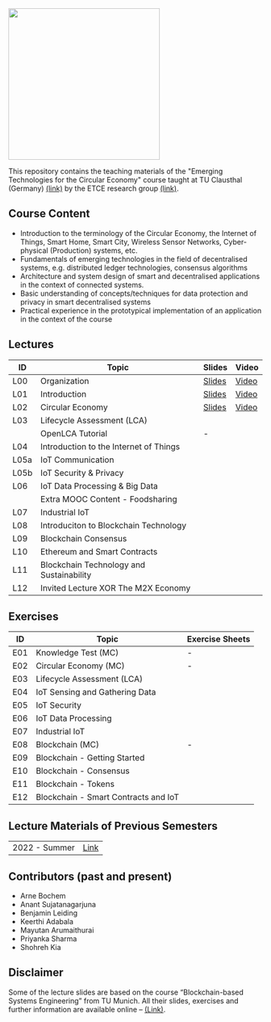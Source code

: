 <img src="https://www.presse.tu-clausthal.de/fileadmin/Presse/images/Corporate_Design/Logo/Logo_TUC_en_CMYK.jpg" width="300">

This repository contains the teaching materials of the "Emerging Technologies for the Circular Economy" course taught at TU Clausthal (Germany) [(link)](https://www.isse.tu-clausthal.de/en/) by the ETCE research group [(link)](https://etce-lab.com).

## Course Content

- Introduction to the terminology of the Circular Economy, the Internet of Things, Smart Home, Smart City, Wireless Sensor Networks, Cyber-physical (Production) systems, etc.
- Fundamentals of emerging technologies in the field of decentralised systems, e.g. distributed ledger technologies, consensus algorithms
- Architecture and system design of smart and decentralised applications in the context of connected systems.
- Basic understanding of concepts/techniques for data protection and privacy in smart decentralised systems
- Practical experience in the prototypical implementation of an application in the context of the course

## Lectures

| ID   | Topic                                    | Slides                                                            | Video                                                                                                          |
|------|------------------------------------------|-------------------------------------------------------------------|----------------------------------------------------------------------------------------------------------------|
| L00  | Organization                             | [Slides](ETCE-L00-Organization.pdf)                               | [Video](https://video.tu-clausthal.de/vorlesung/1336.html)  |
| L01  | Introduction                             | [Slides](ETCE-L01-Introduction.pdf)                               | [Video](https://video.tu-clausthal.de/vorlesung/1336.html) |
| L02  | Circular Economy                         | [Slides](ETCE-L02-Circular-Economy.pdf) | [Video](https://video.tu-clausthal.de/vorlesung/1336.html) | 
| L03  | Lifecycle Assessment (LCA)               |   |   |
|      | OpenLCA Tutorial                         | - |   |
| L04  | Introduction to the Internet of Things   |   |   |
| L05a | IoT Communication                        |   |   |
| L05b | IoT Security & Privacy                   |   |   |
| L06  | IoT Data Processing & Big Data           |   |   |
|      | Extra MOOC Content - Foodsharing         |   |   |
| L07  | Industrial IoT                           |   |   |
| L08  | Introduciton to Blockchain Technology    |   |   |
| L09  | Blockchain Consensus                     |   |   |
| L10  | Ethereum and Smart Contracts             |   |   |
| L11  | Blockchain Technology and Sustainability |   |   |
| L12  | Invited Lecture XOR The M2X Economy      |   |   |

## Exercises

| ID    | Topic                                   | Exercise Sheets                                    |
|-------|-----------------------------------------|----------------------------------------------------|
| E01   | Knowledge Test (MC)                     | - |
| E02   | Circular Economy (MC)                   | - |
| E03   | Lifecycle Assessment (LCA)              |   |
| E04   | IoT Sensing and Gathering Data          |   |
| E05   | IoT Security                            |   |
| E06   | IoT Data Processing                     |   |
| E07   | Industrial IoT                          |   |
| E08   | Blockchain (MC)                         | - |
| E09   | Blockchain - Getting Started            |   |
| E10   | Blockchain - Consensus                  |   |
| E11   | Blockchain - Tokens                     |   |
| E12   | Blockchain - Smart Contracts and IoT    |   |


## Lecture Materials of Previous Semesters

|                |                                         | 
|----------------|-----------------------------------------|
| 2022 - Summer  | [Link](0_ARCHIVE/Summer-2022/README.md) |

## Contributors (past and present)
- Arne Bochem
- Anant Sujatanagarjuna
- Benjamin Leiding
- Keerthi Adabala
- Mayutan Arumaithurai
- Priyanka Sharma
- Shohreh Kia

## Disclaimer

Some of the lecture slides are based on the course “Blockchain-based Systems Engineering” from TU Munich. All their slides, exercises and further information are available online – [(Link)](https://github.com/sebischair/bbse).
